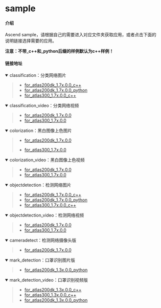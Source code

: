 # sample

#### 介绍

Ascend sample，请根据自己的需要进入对应文件夹获取应用，或者点击下面的说明链接选择需要的应用。

**注意：不带_c++和_python后缀的样例默认为c++样例！**

#### 链接地址


<details open><summary>classification：分类网络图片</summary><blockquote>

- [for_atlas200dk_1.7x.0.0_c++](https://gitee.com/ascend/samples/tree/master/classification/for_atlas200dk_1.7x.0.0_c++)  
- [for_atlas200dk_1.7x.0.0_python](https://gitee.com/ascend/samples/tree/master/classification/for_atlas200dk_1.7x.0.0_python) 
- [for_atlas300_1.7x.0.0_c++](https://gitee.com/ascend/samples/tree/master/classification/for_atlas300_1.7x.0.0_c++)
</blockquote></details>  


<details open><summary>classification_video：分类网络视频</summary><blockquote>

- [for_atlas200dk_1.7x.0.0](https://gitee.com/ascend/samples/tree/master/classification_video/for_atlas200dk_1.7x.0.0)  
- [for_atlas300_1.7x.0.0](https://gitee.com/ascend/samples/tree/master/classification_video/for_atlas300_1.7x.0.0)
</blockquote></details>


<details open><summary>colorization：黑白图像上色图片</summary><blockquote>

- [for_atlas200dk_1.7x.0.0](https://gitee.com/ascend/samples/tree/master/colorization/for_atlas200dk_1.7x.0.0)
  
- [for_atlas300_1.7x.0.0](https://gitee.com/ascend/samples/tree/master/colorization/for_atlas300_1.7x.0.0)
</blockquote></details>  


<details open><summary>colorization_video：黑白图像上色视频</summary><blockquote>

- [for_atlas200dk_1.7x.0.0](https://gitee.com/ascend/samples/tree/master/colorization_video/for_atlas200dk_1.7x.0.0)  
- [for_atlas300_1.7x.0.0](https://gitee.com/ascend/samples/tree/master/colorization_video/for_atlas300_1.7x.0.0)
</blockquote></details>


<details open><summary>objectdetection：检测网络图片</summary><blockquote>

- [for_atlas200dk_1.7x.0.0_c++](https://gitee.com/ascend/samples/tree/master/objectdetection/for_atlas200dk_1.7x.0.0_c++) 
- [for_atlas200dk_1.7x.0.0_python](https://gitee.com/ascend/samples/tree/master/objectdetection/for_atlas200dk_1.7x.0.0_python)   
- [for_atlas300_1.7x.0.0_c++](https://gitee.com/ascend/samples/tree/master/objectdetection/for_atlas300_1.7x.0.0_c++)
</blockquote></details>


<details open><summary>objectdetection_video：检测网络视频</summary><blockquote>

- [for_atlas200dk_1.7x.0.0](https://gitee.com/ascend/samples/tree/master/objectdetection_video/for_atlas200dk_1.7x.0.0)  
- [for_atlas300_1.7x.0.0](https://gitee.com/ascend/samples/tree/master/objectdetection_video/for_atlas300_1.7x.0.0)
</blockquote></details>

<details open><summary>cameradetect：检测网络摄像头版</summary><blockquote>

- [for_atlas200dk_1.7x.0.0](https://gitee.com/ascend/samples/tree/master/cameradetect/for_atlas200dk_1.7x.0.0)  
</blockquote></details> 

<details open><summary>mark_detection：口罩识别图片版</summary><blockquote>

- [for_atlas200dk_1.3x.0.0_python](https://gitee.com/ascend/samples/tree/master/mark_detection/for_atlas200dk_1.3x.0.0_python)
</blockquote></details>


<details open><summary>mark_detection_video：口罩识别视频版</summary><blockquote>

- [for_atlas200dk_1.3x.0.0_c++](https://gitee.com/ascend/samples/tree/master/mark_detection_video_cpp/for_atlas200dk_1.3x.0.0_c++)
- [for_atlas300_1.3x.0.0_c++](https://gitee.com/ascend/samples/tree/master/mark_detection_video_cpp/for_atlas300_1.3x.0.0_c++)
- [for_atlas200dk_1.3x.0.0_python](https://gitee.com/ascend/samples/tree/master/mark_detection_video/for_atlas200dk_1.3x.0.0_python)
</blockquote></details>


